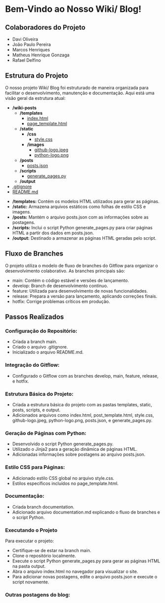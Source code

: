 # Bem-Vindo ao Nosso Wiki/ Blog!

## Colaboradores do Projeto

- Davi Oliveira
- João Paulo Pereira
- Marcos Henriques
- Matheus Henrique Gonzaga
- Rafael Delfino

## Estrutura do Projeto

O nosso projeto Wiki/ Blog foi estruturado de maneira organizada para facilitar o desenvolvimento, manutenção e documentação. Aqui está uma visão geral da estrutura atual:

- **/wiki-posts**
  - **/templates**
    - [index.html](templates/index.html)
    - [page_template.html](templates/page_template.html)
  - **/static**
    - **/css**
      - [style.css](static/css/style.css)
    - **/images**
      - [github-logo.jpeg](static/images/github-logo.jpeg)
      - [python-logo.png](static/images/python-logo.png)
  - **/posts**
    - [posts.json](posts/posts.json)
  - **/scripts**
    - [generate_pages.py](scripts/generate_pages.py)
  - **/output**
- [.gitignore](.gitignore)
- [README.md](README.md)

* **/templates:** Contém os modelos HTML utilizados para gerar as páginas.
* **/static:** Armazena arquivos estáticos como folhas de estilo CSS e imagens.
* **/posts:** Mantém o arquivo posts.json com as informações sobre as postagens.
* **/scripts:** Inclui o script Python generate_pages.py para criar páginas HTML a partir dos dados em posts.json.
* **/output:** Destinado a armazenar as páginas HTML geradas pelo script.

## Fluxo de Branches

O projeto utiliza o modelo de fluxo de branches do Gitflow para organizar o desenvolvimento colaborativo. As branches principais são:

- main: Contém o código estável e versões de lançamento.
- develop: Branch de desenvolvimento contínuo.
- feature: Utilizada para desenvolvimento de novas funcionalidades.
- release: Prepara a versão para lançamento, aplicando correções finais.
- hotfix: Corrige problemas críticos em produção.


## Passos Realizados

### Configuração do Repositório:

- Criada a branch main.
- Criado o arquivo .gitignore.
- Inicializado o arquivo README.md.


### Integração do Gitflow:

- Configurado o Gitflow com as branches develop, main, feature, release, e hotfix.


### Estrutura Básica do Projeto:

- Criada a estrutura básica do projeto com as pastas templates, static, posts, scripts, e output.
- Adicionados arquivos como index.html, post_template.html, style.css, github-logo.jpeg, python-logo.png, posts.json, e generate_pages.py.


### Geração de Páginas com Python:

- Desenvolvido o script Python generate_pages.py.
- Utilizado o Jinja2 para a geração dinâmica de páginas HTML.
- Adicionadas informações sobre postagens ao arquivo posts.json.


### Estilo CSS para Páginas:

- Adicionado estilo CSS global no arquivo style.css.
- Estilos específicos incluídos no page_template.html.


### Documentação:

- Criada branch documentation.
- Adicionado arquivo documentation.md explicando o fluxo de branches e o script Python.


### Executando o Projeto

Para executar o projeto:

- Certifique-se de estar na branch main.
- Clone o repositório localmente.
- Execute o script Python generate_pages.py para gerar as páginas HTML na pasta output.
- Abra o arquivo index.html no navegador para visualizar o site.
- Para adicionar novas postagens, edite o arquivo posts.json e execute o script novamente.

### Outras postagens do blog:
